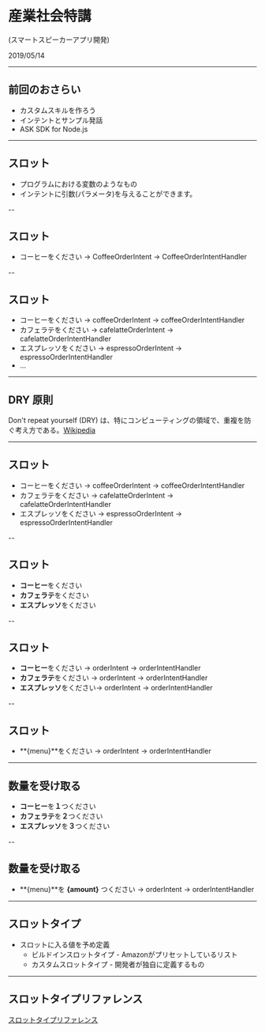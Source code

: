 # 産業社会特講  
(スマートスピーカーアプリ開発)

2019/05/14

---

## 前回のおさらい

* カスタムスキルを作ろう
* インテントとサンプル発話
* ASK SDK for Node.js

---

## スロット

* プログラムにおける変数のようなもの
* インテントに引数(パラメータ)を与えることができます。

--

## スロット

* コーヒーをください → CoffeeOrderIntent → CoffeeOrderIntentHandler

--

## スロット

* コーヒーをください → coffeeOrderIntent → coffeeOrderIntentHandler
* カフェラテをください → cafelatteOrderIntent → cafelatteOrderIntentHandler
* エスプレッソをください → espressoOrderIntent → espressoOrderIntentHandler
* ...

---

## DRY 原則

Don't repeat yourself (DRY) は、特にコンピューティングの領域で、重複を防ぐ考え方である。[Wikipedia](https://ja.wikipedia.org/wiki/Don%27t_repeat_yourself)

---

## スロット

* コーヒーをください → coffeeOrderIntent → coffeeOrderIntentHandler
* カフェラテをください → cafelatteOrderIntent → cafelatteOrderIntentHandler
* エスプレッソをください → espressoOrderIntent → espressoOrderIntentHandler

--

## スロット

* **コーヒー**をください
* **カフェラテ**をください 
* **エスプレッソ**をください

--

## スロット

* **コーヒー**をください → orderIntent → orderIntentHandler
* **カフェラテ**をください → orderIntent → orderIntentHandler
* **エスプレッソ**をください→ orderIntent → orderIntentHandler

--

## スロット

* **{menu}**をください → orderIntent → orderIntentHandler


---

## 数量を受け取る

* **コーヒー**を**１**つください
* **カフェラテ**を**２**つください 
* **エスプレッソ**を**３**つください

--

## 数量を受け取る

* **{menu}**を **{amount}** つください → orderIntent → orderIntentHandler

---

## スロットタイプ

* スロットに入る値を予め定義
  * ビルドインスロットタイプ - Amazonがプリセットしているリスト
  * カスタムスロットタイプ - 開発者が独自に定義するもの

---

## スロットタイプリファレンス

[スロットタイプリファレンス](https://developer.amazon.com/ja/docs/custom-skills/slot-type-reference.html)